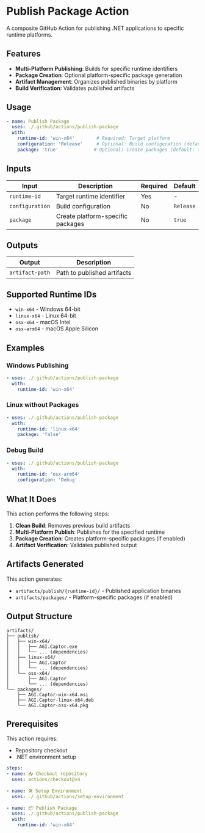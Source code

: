 # Publish Package Action

A composite GitHub Action for publishing .NET applications to specific runtime platforms.

## Features

- **Multi-Platform Publishing**: Builds for specific runtime identifiers
- **Package Creation**: Optional platform-specific package generation
- **Artifact Management**: Organizes published binaries by platform
- **Build Verification**: Validates published artifacts

## Usage

```yaml
- name: Publish Package
  uses: ./.github/actions/publish-package
  with:
    runtime-id: 'win-x64'        # Required: Target platform
    configuration: 'Release'     # Optional: Build configuration (default: Release)
    package: 'true'             # Optional: Create packages (default: true)
```

## Inputs

| Input | Description | Required | Default |
|-------|-------------|----------|---------|
| `runtime-id` | Target runtime identifier | Yes | - |
| `configuration` | Build configuration | No | `Release` |
| `package` | Create platform-specific packages | No | `true` |

## Outputs

| Output | Description |
|--------|-------------|
| `artifact-path` | Path to published artifacts |

## Supported Runtime IDs

- `win-x64` - Windows 64-bit
- `linux-x64` - Linux 64-bit  
- `osx-x64` - macOS Intel
- `osx-arm64` - macOS Apple Silicon

## Examples

### Windows Publishing
```yaml
- uses: ./.github/actions/publish-package
  with:
    runtime-id: 'win-x64'
```

### Linux without Packages
```yaml
- uses: ./.github/actions/publish-package
  with:
    runtime-id: 'linux-x64'
    package: 'false'
```

### Debug Build
```yaml
- uses: ./.github/actions/publish-package
  with:
    runtime-id: 'osx-arm64'
    configuration: 'Debug'
```

## What It Does

This action performs the following steps:

1. **Clean Build**: Removes previous build artifacts
2. **Multi-Platform Publish**: Publishes for the specified runtime
3. **Package Creation**: Creates platform-specific packages (if enabled)
4. **Artifact Verification**: Validates published output

## Artifacts Generated

This action generates:

- `artifacts/publish/{runtime-id}/` - Published application binaries
- `artifacts/packages/` - Platform-specific packages (if enabled)

## Output Structure

```
artifacts/
├── publish/
│   ├── win-x64/
│   │   ├── AGI.Captor.exe
│   │   └── ... (dependencies)
│   ├── linux-x64/
│   │   ├── AGI.Captor
│   │   └── ... (dependencies)
│   └── osx-x64/
│       ├── AGI.Captor
│       └── ... (dependencies)
└── packages/
    ├── AGI.Captor-win-x64.msi
    ├── AGI.Captor-linux-x64.deb
    └── AGI.Captor-osx-x64.pkg
```

## Prerequisites

This action requires:
- Repository checkout
- .NET environment setup

```yaml
steps:
- name: 📥 Checkout repository
  uses: actions/checkout@v4
  
- name: 🛠️ Setup Environment
  uses: ./.github/actions/setup-environment
  
- name: 📦 Publish Package
  uses: ./.github/actions/publish-package
  with:
    runtime-id: 'win-x64'
```